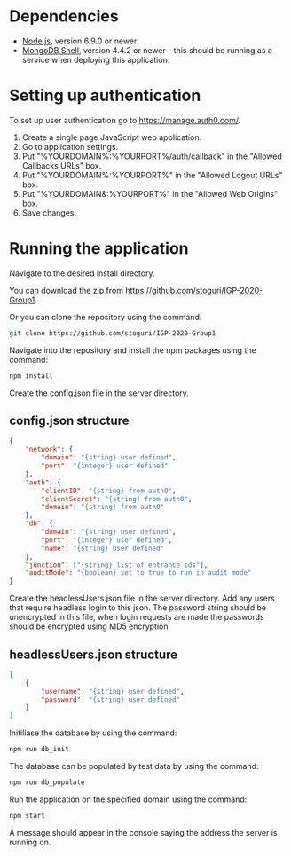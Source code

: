 # Dependencies

* [Node.js](https://nodejs.org/en/download/ "Node.js download"), version 6.9.0 or newer.
* [MongoDB Shell](https://www.mongodb.com/try/download/shell, "MongoDB Shell download"), version 4.4.2 or newer - this should be running as a service when deploying this application.

# Setting up authentication
To set up user authentication go to <https://manage.auth0.com/>.

1. Create a single page JavaScript web application.
2. Go to application settings.
3. Put "%YOURDOMAIN%:%YOURPORT%/auth/callback" in the "Allowed Callbacks URLs" box.
4. Put "%YOURDOMAIN%:%YOURPORT%" in the "Allowed Logout URLs" box.
5. Put "%YOURDOMAIN&:%YOURPORT%" in the "Allowed Web Origins" box.
6. Save changes.

# Running the application

Navigate to the desired install directory.

You can download the zip from <https://github.com/stoguri/IGP-2020-Group1>.

Or you can clone the repository using the command: 
```bash
git clone https://github.com/stoguri/IGP-2020-Group1
```

Navigate into the repository and install the npm packages using the command:
```bash
npm install
```

Create the config.json file in the server directory.

## config.json structure
```json
{
    "network": {
        "domain": "{string} user defined",
        "port": "{integer} user defined"
    },
    "auth": {
        "clientID": "{string} from auth0",
        "clientSecret": "{string} from auth0",
        "domain": "{string} from auth0"
    },
    "db": {
        "domain": "{string} user defined",
        "port": "{integer} user defined",
        "name": "{string} user defined"
    },
    "junction": ["{string} list of entrance ids"],
    "auditMode": "{boolean} set to true to run in audit mode"
}
```

Create the headlessUsers.json file in the server directory. Add any users that require headless login to this json. The password string should be unencrypted in this file, when login requests are made the passwords should be encrypted using MD5 encryption.

## headlessUsers.json structure
```json
[
    {
        "username": "{string} user defined",
        "password": "{string} user defined"
    }
]
```

Initiliase the database by using the command:
```bash
npm run db_init
```

The database can be populated by test data by using the command:
```bash
npm run db_populate
```

Run the application on the specified domain using the command: 
```bash
npm start
```

A message should appear in the console saying the address the server is running on.